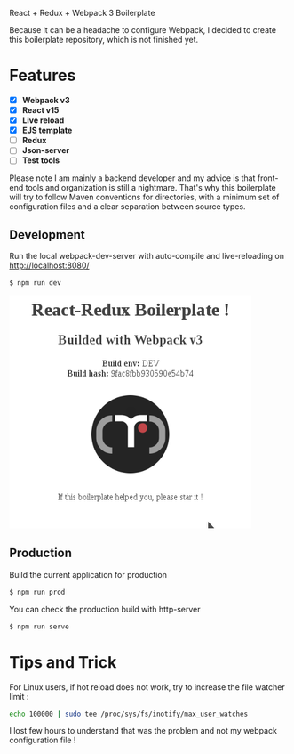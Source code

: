 React + Redux + Webpack 3 Boilerplate

Because it can be a headache to configure Webpack, I decided to create this boilerplate repository, which is not finished yet.

# Features
- [x] __Webpack v3__
- [x] __React v15__
- [x] __Live reload__
- [X] __EJS template__
- [ ] __Redux__
- [ ] __Json-server__
- [ ] __Test tools__

Please note I am mainly a backend developer and my advice is that front-end tools and organization is still a nightmare. That's why this boilerplate will try to follow Maven conventions for directories, with a minimum set of configuration files and a clear separation between source types. 

## Development
Run the local webpack-dev-server with auto-compile and live-reloading on [http://localhost:8080/](http://localhost:8080/)
```sh
$ npm run dev
```

![Screenshot](/screenshot.png)


## Production
Build the current application for production
```sh
$ npm run prod
```
You can check the production build with http-server
```sh
$ npm run serve
```



# Tips and Trick 

For Linux users, if hot reload does not work, try to increase the file watcher limit :
```sh
echo 100000 | sudo tee /proc/sys/fs/inotify/max_user_watches
```
I lost few hours to understand that was the problem and not my webpack configuration file !

